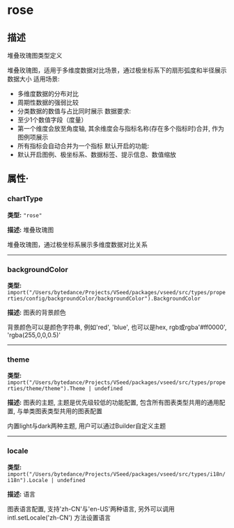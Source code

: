 # rose
## 描述
堆叠玫瑰图类型定义

堆叠玫瑰图，适用于多维度数据对比场景，通过极坐标系下的扇形弧度和半径展示数据大小
适用场景:
- 多维度数据的分布对比
- 周期性数据的强弱比较
- 分类数据的数值与占比同时展示
数据要求:
- 至少1个数值字段（度量）
- 第一个维度会放至角度轴, 其余维度会与指标名称(存在多个指标时)合并, 作为图例项展示
- 所有指标会自动合并为一个指标
默认开启的功能:
- 默认开启图例、极坐标系、数据标签、提示信息、数值缩放


## 属性·

### chartType

**类型:** `"rose"`

**描述:**
堆叠玫瑰图

堆叠玫瑰图，通过极坐标系展示多维度数据对比关系

---

### backgroundColor

**类型:** `import("/Users/bytedance/Projects/VSeed/packages/vseed/src/types/properties/config/backgroundColor/backgroundColor").BackgroundColor`

**描述:**
图表的背景颜色

背景颜色可以是颜色字符串, 例如'red', 'blue', 也可以是hex, rgb或rgba'#ff0000', 'rgba(255,0,0,0.5)'

---

### theme

**类型:** `import("/Users/bytedance/Projects/VSeed/packages/vseed/src/types/properties/theme/theme").Theme | undefined`

**描述:**
图表的主题, 主题是优先级较低的功能配置, 包含所有图表类型共用的通用配置, 与单类图表类型共用的图表配置

内置light与dark两种主题, 用户可以通过Builder自定义主题

---

### locale

**类型:** `import("/Users/bytedance/Projects/VSeed/packages/vseed/src/types/i18n/i18n").Locale | undefined`

**描述:**
语言

图表语言配置, 支持'zh-CN'与'en-US'两种语言, 另外可以调用 intl.setLocale('zh-CN') 方法设置语言